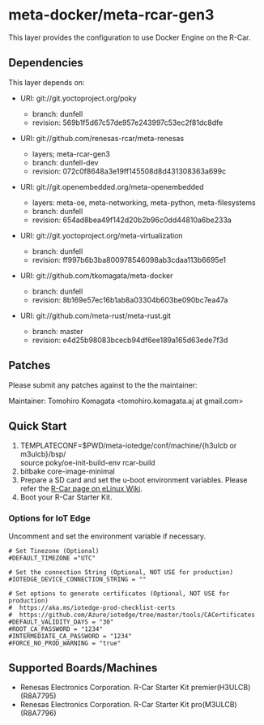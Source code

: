 # meta-docker/meta-rcar-gen3

This layer provides the configuration to use Docker Engine on the R-Car.

## Dependencies

This layer depends on:

* URI: git://git.yoctoproject.org/poky
  * branch: dunfell
  * revision: 569b1f5d67c57de957e243997c53ec2f81dc8dfe

* URI: git://github.com/renesas-rcar/meta-renesas
  * layers; meta-rcar-gen3
  * branch: dunfell-dev
  * revision: 072c0f8648a3e19ff145508d8d431308363a699c

* URI: git://git.openembedded.org/meta-openembedded
  * layers: meta-oe, meta-networking, meta-python, meta-filesystems
  * branch: dunfell
  * revision: 654ad8bea49f142d20b2b96c0dd44810a6be233a

* URI: git://git.yoctoproject.org/meta-virtualization
  * branch: dunfell
  * revision: ff997b6b3ba800978546098ab3cdaa113b6695e1

* URI: git://github.com/tkomagata/meta-docker
  * branch: dunfell
  * revision: 8b169e57ec16b1ab8a03304b603be090bc7ea47a

* URI: git://github.com/meta-rust/meta-rust.git
  * branch: master
  * revision: e4d25b98083bcecb94df6ee189a165d63ede7f3d

## Patches

Please submit any patches against to the the maintainer:

Maintainer: Tomohiro Komagata <tomohiro.komagata.aj at gmail.com>

## Quick Start

1. TEMPLATECONF=$PWD/meta-iotedge/conf/machine/{h3ulcb or m3ulcb}/bsp/ \
   source poky/oe-init-build-env rcar-build
2. bitbake core-image-minimal
3. Prepare a SD card and set the u-boot environment variables. Please refer the [R-Car page on eLinux Wiki](https://elinux.org/R-Car/Boards/Yocto-Gen3/v3.21.0#Running_Yocto_images).
4. Boot your R-Car Starter Kit.

### Options for IoT Edge

Uncomment and set the environment variable if necessary.

```
# Set Tinezone (Optional)
#DEFAULT_TIMEZONE ="UTC"

# Set the connection String (Optional, NOT USE for production)
#IOTEDGE_DEVICE_CONNECTION_STRING = ""

# Set options to generate certificates (Optional, NOT USE for production)
#  https://aka.ms/iotedge-prod-checklist-certs
#  https://github.com/Azure/iotedge/tree/master/tools/CACertificates
#DEFAULT_VALIDITY_DAYS = "30"
#ROOT_CA_PASSWORD = "1234"
#INTERMEDIATE_CA_PASSWORD = "1234"
#FORCE_NO_PROD_WARNING = "true"
```

## Supported Boards/Machines

- Renesas Electronics Corporation. R-Car Starter Kit premier(H3ULCB) (R8A7795)
- Renesas Electronics Corporation. R-Car Starter Kit pro(M3ULCB) (R8A7796)
